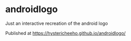 # androidlogo
Just an interactive recreation of the android logo

Published at https://hystericheeho.github.io/androidlogo/
